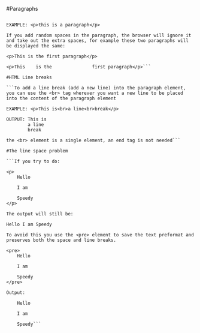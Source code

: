#Paragraphs

```The <p> element defines a paragraph 

EXAMPLE: <p>this is a paragraph</p>

If you add random spaces in the paragraph, the browser will ignore it and take out the extra spaces, for example these two paragraphs will be displayed the same: 

<p>This is the first paragraph</p>

<p>This    is the               first paragraph</p>```

#HTML Line breaks 

```To add a line break (add a new line) into the paragraph element, you can use the <br> tag wherever you want a new line to be placed into the content of the paragraph element

EXAMPLE: <p>This is<br>a line<br>break</p>

OUTPUT: This is 
        a line
        break

the <br> element is a single element, an end tag is not needed```

#The line space problem

```If you try to do: 

<p>
	Hello

	I am

	Speedy
</p>

The output will still be: 

Hello I am Speedy

To avoid this you use the <pre> element to save the text preformat and preserves both the space and line breaks.

<pre>
	Hello

	I am
	
	Speedy
</pre>

Output: 

	Hello

	I am

	Speedy``` 




